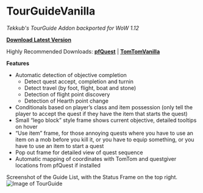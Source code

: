 # TourGuideVanilla
*Tekkub's TourGuide Addon backported for WoW 1.12*

[**Download Latest Version**](https://github.com/cralor/TourGuideVanilla/releases/latest)

Highly Recommended Downloads: [**pfQuest**](https://github.com/cralor/TomTomVanilla/releases/latest) | [**TomTomVanilla**](https://github.com/shagu/pfQuest/releases/latest)

**Features**
* Automatic detection of objective completion
  * Detect quest accept, completion and turnin
  * Detect travel (by foot, flight, boat and stone)
  * Detection of flight point discovery
  * Detection of Hearth point change
* Conditionals based on player’s class and item possession (only tell the player to accept the quest if they have the item that starts the quest)
* Small “lego block” style frame shows current objective, detailed tooltips on hover
* “Use item” frame, for those annoying quests where you have to use an item on a mob before you kill it, or you have to equip something, or you have to use an item to start a quest
* Pop out frame for detailed view of quest sequence
* Automatic mapping of coordinates with TomTom and questgiver locations from pfQuest if installed

Screenshot of the Guide List, with the Status Frame on the top right.
![Image of TourGuide](https://user-images.githubusercontent.com/26133646/36521684-5a62bf9e-1798-11e8-844f-4e682f9feb75.png)
